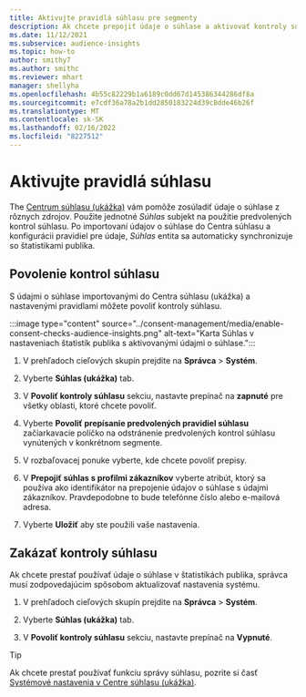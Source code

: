 ```yaml
---
title: Aktivujte pravidlá súhlasu pre segmenty
description: Ak chcete prepojiť údaje o súhlase a aktivovať kontroly súhlasu v štatistikách publika, postupujte podľa týchto krokov. Správca môže tiež zakázať kontroly súhlasu.
ms.date: 11/12/2021
ms.subservice: audience-insights
ms.topic: how-to
author: smithy7
ms.author: smithc
ms.reviewer: mhart
manager: shellyha
ms.openlocfilehash: 4b55c82229b1a6189c0dd67d145386344286df8a
ms.sourcegitcommit: e7cdf36a78a2b1dd2850183224d39c8dde46b26f
ms.translationtype: MT
ms.contentlocale: sk-SK
ms.lasthandoff: 02/16/2022
ms.locfileid: "8227512"
---
```

# <a name="activate-consent-rules"></a>Aktivujte pravidlá súhlasu

The [Centrum súhlasu (ukážka)](../consent-management/overview.md) vám pomôže zosúladiť údaje o súhlase z rôznych zdrojov. Použite jednotné *Súhlas* subjekt na použitie predvolených kontrol súhlasu. Po importovaní údajov o súhlase do Centra súhlasu a konfigurácii pravidiel pre údaje, *Súhlas* entita sa automaticky synchronizuje so štatistikami publika.

## <a name="enable-consent-checks"></a>Povolenie kontrol súhlasu

S údajmi o súhlase importovanými do Centra súhlasu (ukážka) a nastavenými pravidlami môžete povoliť kontroly súhlasu. 

:::image type="content" source="../consent-management/media/enable-consent-checks-audience-insights.png" alt-text="Karta Súhlas v nastaveniach štatistík publika s aktivovanými údajmi o súhlase.":::

1. V prehľadoch cieľových skupín prejdite na **Správca** > **Systém**.

1. Vyberte **Súhlas (ukážka)** tab.

1. V **Povoliť kontroly súhlasu** sekciu, nastavte prepínač na **zapnuté** pre všetky oblasti, ktoré chcete povoliť.

1. Vyberte **Povoliť prepísanie predvolených pravidiel súhlasu** začiarkavacie políčko na odstránenie predvolených kontrol súhlasu vynútených v konkrétnom segmente. 

1. V rozbaľovacej ponuke vyberte, kde chcete povoliť prepisy.     

1. V **Prepojiť súhlas s profilmi zákazníkov** vyberte atribút, ktorý sa používa ako identifikátor na prepojenie údajov o súhlase s údajmi zákazníkov. Pravdepodobne to bude telefónne číslo alebo e-mailová adresa. 

1. Vyberte **Uložiť** aby ste použili vaše nastavenia.

## <a name="disable-consent-checks"></a>Zakázať kontroly súhlasu

Ak chcete prestať používať údaje o súhlase v štatistikách publika, správca musí zodpovedajúcim spôsobom aktualizovať nastavenia systému.

1. V prehľadoch cieľových skupín prejdite na **Správca** > **Systém**.

1. Vyberte **Súhlas (ukážka)** tab.

1. V **Povoliť kontroly súhlasu** sekciu, nastavte prepínač na **Vypnuté**.

> [!TIP]
> Ak chcete prestať používať funkciu správy súhlasu, pozrite si časť [Systémové nastavenia v Centre súhlasu (ukážka)](../consent-management/system-settings.md).
